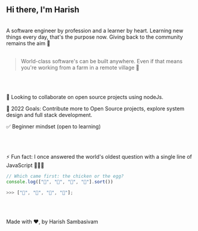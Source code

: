 <h2> Hi there, I'm Harish  </h1>
<!-- <img align='right' src="https://media.giphy.com/media/M9gbBd9nbDrOTu1Mqx/giphy.gif" width="230"> -->
<br />
A software engineer by profession and a learner by heart. Learning new things every day, that's the purpose now. Giving back to the community remains the aim 🎯
<br />  <br />             

> World-class software's can be built anywhere. Even if that means you're working from a farm in a remote village 💚
<br />
<br />

     
👯 Looking to collaborate on open source projects using nodeJs.    
       
🥅 2022 Goals: Contribute more to Open Source projects, explore system design and full stack development.

✅ Beginner mindset (open to learning) 

<br />
<br />


⚡ Fun fact: I once answered the world's oldest question with a single line of JavaScript 🙈🙈🙈

```javascript
// Which came first: the chicken or the egg?
console.log(["🥚", "🐣", "🐥", "🐔"].sort())

>>> ["🐔", "🥚", "🐣", "🐥"];
```
<br />
<br />

Made with ❤, by Harish Sambasivam
